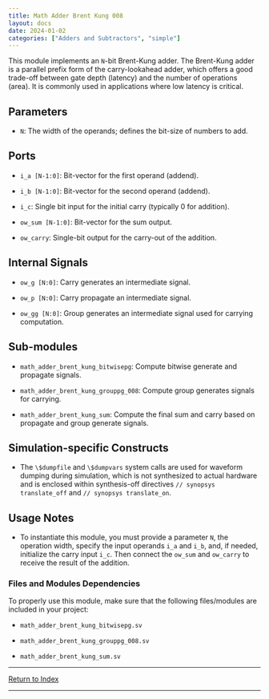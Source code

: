 ```yaml
---
title: Math Adder Brent Kung 008
layout: docs
date: 2024-01-02
categories: ["Adders and Subtractors", "simple"]
---
```


This module implements an `N`-bit Brent-Kung adder. The Brent-Kung adder is a parallel prefix form of the carry-lookahead adder, which offers a good trade-off between gate depth (latency) and the number of operations (area). It is commonly used in applications where low latency is critical.

## Parameters

- `N`: The width of the operands; defines the bit-size of numbers to add.

## Ports

- `i_a [N-1:0]`: Bit-vector for the first operand (addend).

- `i_b [N-1:0]`: Bit-vector for the second operand (addend).

- `i_c`: Single bit input for the initial carry (typically 0 for addition).

- `ow_sum [N-1:0]`: Bit-vector for the sum output.

- `ow_carry`: Single-bit output for the carry-out of the addition.

## Internal Signals

- `ow_g [N:0]`: Carry generates an intermediate signal.

- `ow_p [N:0]`: Carry propagate an intermediate signal.

- `ow_gg [N:0]`: Group generates an intermediate signal used for carrying computation.

## Sub-modules

- `math_adder_brent_kung_bitwisepg`: Compute bitwise generate and propagate signals.

- `math_adder_brent_kung_grouppg_008`: Compute group generates signals for carrying.

- `math_adder_brent_kung_sum`: Compute the final sum and carry based on propagate and group generate signals.

## Simulation-specific Constructs

- The `\$dumpfile` and `\$dumpvars` system calls are used for waveform dumping during simulation, which is not synthesized to actual hardware and is enclosed within synthesis-off directives `// synopsys translate_off` and `// synopsys translate_on`.

## Usage Notes

- To instantiate this module, you must provide a parameter `N`, the operation width, specify the input operands `i_a` and `i_b`, and, if needed, initialize the carry input `i_c`. Then connect the `ow_sum` and `ow_carry` to receive the result of the addition.

### Files and Modules Dependencies

To properly use this module, make sure that the following files/modules are included in your project:

- `math_adder_brent_kung_bitwisepg.sv`

- `math_adder_brent_kung_grouppg_008.sv`

- `math_adder_brent_kung_sum.sv`

---

[Return to Index](/docs/mark_down/rtl/)

---

